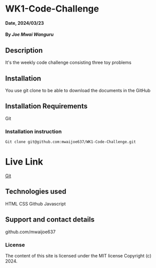 # WK1-Code-Challenge


#### Date, 2024/03/23

#### By *Joe Mwai Wanguru*

## Description
It's the weekly code challenge consisting three toy problems

## Installation
You use git clone to be able to download the documents in the GitHub

## Installation Requirements
Git

### Installation instruction
```
Git clone git@github.com:mwaijoe637/WK1-Code-Challenge.git

```

# Live Link
[Git](https://github.com/mwaijoe637/WK1-Code-Challenge.git)

## Technologies used
HTML
CSS
Github
Javascript

## Support and contact details
github.com/mwaijoe637

### License
The content of this site is licensed under the MIT license
Copyright (c) 2024.
